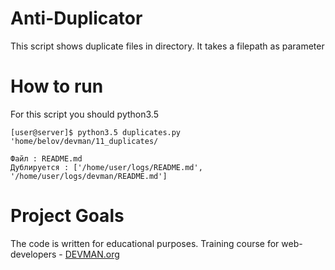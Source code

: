 # Anti-Duplicator

This script shows duplicate files in directory. It takes a filepath as parameter

# How to run
For this script you should python3.5
```
[user@server]$ python3.5 duplicates.py 'home/belov/devman/11_duplicates/

Файл : README.md 
Дублируется : ['/home/user/logs/README.md', '/home/user/logs/devman/README.md']

```

# Project Goals

The code is written for educational purposes. Training course for web-developers - [DEVMAN.org](https://devman.org)
